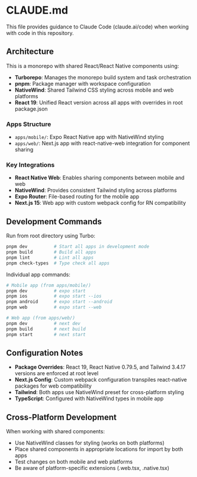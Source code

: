 # CLAUDE.md

This file provides guidance to Claude Code (claude.ai/code) when working with code in this repository.

## Architecture

This is a monorepo with shared React/React Native components using:
- **Turborepo**: Manages the monorepo build system and task orchestration
- **pnpm**: Package manager with workspace configuration
- **NativeWind**: Shared Tailwind CSS styling across mobile and web platforms
- **React 19**: Unified React version across all apps with overrides in root package.json

### Apps Structure
- `apps/mobile/`: Expo React Native app with NativeWind styling
- `apps/web/`: Next.js app with react-native-web integration for component sharing

### Key Integrations
- **React Native Web**: Enables sharing components between mobile and web
- **NativeWind**: Provides consistent Tailwind styling across platforms
- **Expo Router**: File-based routing for the mobile app
- **Next.js 15**: Web app with custom webpack config for RN compatibility

## Development Commands

Run from root directory using Turbo:
```bash
pnpm dev          # Start all apps in development mode
pnpm build        # Build all apps  
pnpm lint         # Lint all apps
pnpm check-types  # Type check all apps
```

Individual app commands:
```bash
# Mobile app (from apps/mobile/)
pnpm dev          # expo start
pnpm ios          # expo start --ios
pnpm android      # expo start --android
pnpm web          # expo start --web

# Web app (from apps/web/)  
pnpm dev          # next dev
pnpm build        # next build
pnpm start        # next start
```

## Configuration Notes

- **Package Overrides**: React 19, React Native 0.79.5, and Tailwind 3.4.17 versions are enforced at root level
- **Next.js Config**: Custom webpack configuration transpiles react-native packages for web compatibility
- **Tailwind**: Both apps use NativeWind preset for cross-platform styling
- **TypeScript**: Configured with NativeWind types in mobile app

## Cross-Platform Development

When working with shared components:
- Use NativeWind classes for styling (works on both platforms)  
- Place shared components in appropriate locations for import by both apps
- Test changes on both mobile and web platforms
- Be aware of platform-specific extensions (.web.tsx, .native.tsx)